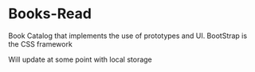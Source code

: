 # Books-Read

Book Catalog that implements the use of prototypes and UI. 
BootStrap is the CSS framework

Will update at some point with local storage

